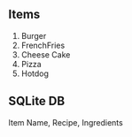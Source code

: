 Items
------------
1. Burger
2. FrenchFries
3. Cheese Cake
4. Pizza
5. Hotdog


SQLite DB
--------------
Item Name, Recipe, Ingredients

